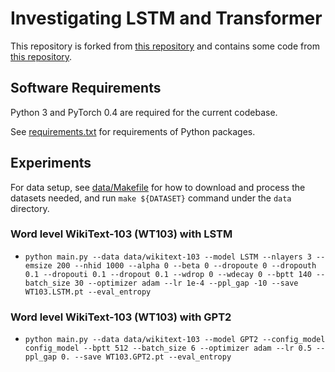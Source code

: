 # Investigating LSTM and Transformer

This repository is forked from [this repository](https://github.com/salesforce/awd-lstm-lm) and contains some code from [this repository](https://github.com/urvashik/lm-context-analysis).

## Software Requirements

Python 3 and PyTorch 0.4 are required for the current codebase.

See [requirements.txt](requirements.txt) for requirements of Python packages.

## Experiments

For data setup, see [data/Makefile](data/Makefile) for how to download and process the datasets needed, and run `make ${DATASET}` command under the `data` directory.

### Word level WikiText-103 (WT103) with LSTM

+ `python main.py --data data/wikitext-103 --model LSTM --nlayers 3 --emsize 200 --nhid 1000 --alpha 0 --beta 0 --dropoute 0 --dropouth 0.1 --dropouti 0.1 --dropout 0.1 --wdrop 0 --wdecay 0 --bptt 140 --batch_size 30 --optimizer adam --lr 1e-4 --ppl_gap -10 --save WT103.LSTM.pt --eval_entropy`

### Word level WikiText-103 (WT103) with GPT2

+ `python main.py --data data/wikitext-103 --model GPT2 --config_model config_model --bptt 512 --batch_size 6 --optimizer adam --lr 0.5 --ppl_gap 0. --save WT103.GPT2.pt --eval_entropy`
